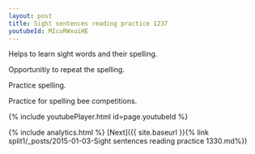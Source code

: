 ```yaml
---
layout: post
title: Sight sentences reading practice 1237
youtubeId: MIcuRWxuiHE
---
```

 
 
Helps to learn sight words and their spelling.

Opportunitiy to repeat the spelling. 

Practice spelling. 
 
Practice for spelling bee competitions. 
 
{% include youtubePlayer.html id=page.youtubeId %}
 
 
{% include analytics.html %} 
[Next]({{ site.baseurl }}{% link  split1/_posts/2015-01-03-Sight sentences reading practice 1330.md%})
 
